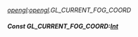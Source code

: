 _[opengl](../../modules/opengl/opengl-module.md):[opengl](../../modules/opengl/opengl-module.md).GL\_CURRENT\_FOG\_COORD_
##### Const GL\_CURRENT\_FOG\_COORD:[Int](../../modules/wonkey/wonkey-types-int.md)
